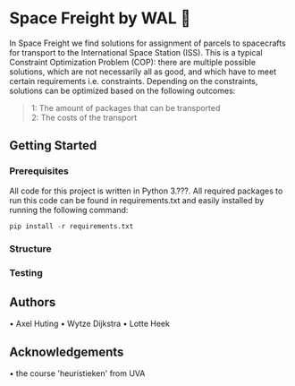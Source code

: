 # Space Freight by WAL :rocket:

In Space Freight we find solutions for assignment of parcels to spacecrafts for transport to the International Space Station (ISS). This is a typical Constraint Optimization Problem (COP): there are multiple possible solutions, which are not necessarily all as good, and which have to meet certain requirements i.e. constraints. Depending on the constraints, solutions can be optimized based on the following outcomes:

> 1: The amount of packages that can be transported\
> 2: The costs of the transport

## Getting Started
### Prerequisites

All code for this project is written in Python 3.???. All required packages to run this code can be found in requirements.txt and easily installed by running the following command:

```python
pip install -r requirements.txt
```
### Structure

### Testing

## Authors
• Axel Huting
• Wytze Dijkstra
• Lotte Heek

## Acknowledgements
• the course 'heuristieken' from UVA
